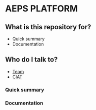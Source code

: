 # AEPS PLATFORM #

## What is this repository for? ###

* Quick summary
* Documentation

## Who do I talk to? ###

* [Team](https://github.com/orgs/CIAT-DAPA/teams/aeps)
* [CIAT](http://ciat.cgiar.org/)

### Quick summary

### Documentation

